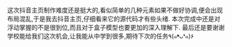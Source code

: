 这次抖音主页制作难度还是挺大的,看似简单的几种元素如果不做好协调,便会出现布局混乱,于是我去抖音主页,仔细看来它的源代码才有些头绪.
本次完成中还是对浮动掌握的不是很到位,而且对于盒子模型也要更加的深入理解下.
最后还是要谢谢学校能给我们这次机会,让我能从中学到很多,期待下次的任务٩(๑❛ᴗ❛๑)۶